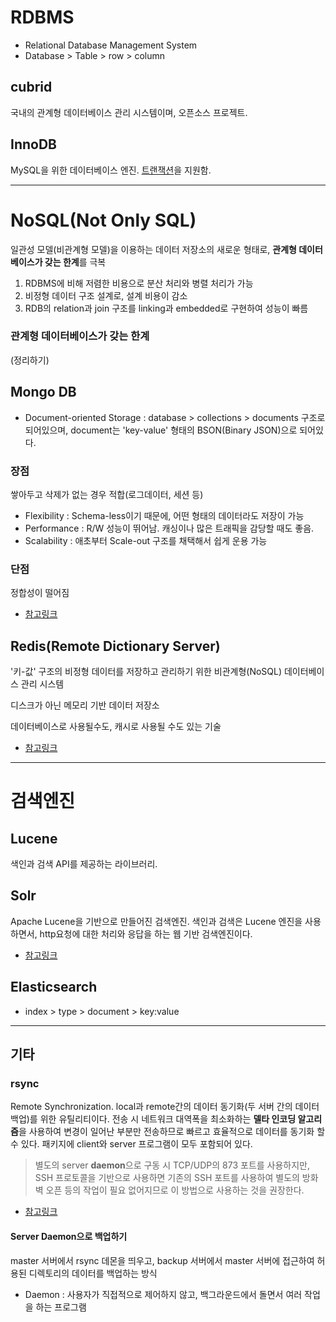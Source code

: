 # RDBMS
* Relational Database Management System
* Database > Table > row > column

## cubrid
국내의 관계형 데이터베이스 관리 시스템이며, 오픈소스 프로젝트.

## InnoDB
MySQL을 위한 데이터베이스 엔진. [트랜잭션](http://egloos.zum.com/springmvc/v/495798)을 지원함.

*** 

# NoSQL(Not Only SQL) 
일관성 모델(비관계형 모델)을 이용하는 데이터 저장소의 새로운 형태로, **관계형 데이터베이스가 갖는 한계**를 극복

1. RDBMS에 비해 저렴한 비용으로 분산 처리와 병렬 처리가 가능
2. 비정형 데이터 구조 설계로, 설계 비용이 감소
3. RDB의 relation과 join 구조를 linking과 embedded로 구현하여 성능이 빠름

### 관계형 데이터베이스가 갖는 한계
(정리하기)

## Mongo DB
* Document-oriented Storage : database > collections > documents 구조로 되어있으며, document는 'key-value' 형태의 BSON(Binary JSON)으로 되어있다.

### 장점
쌓아두고 삭제가 없는 경우 적합(로그데이터, 세션 등)
* Flexibility : Schema-less이기 때문에, 어떤 형태의 데이터라도 저장이 가능
* Performance : R/W 성능이 뛰어남. 캐싱이나 많은 트래픽을 감당할 때도 좋음.
* Scalability : 애초부터 Scale-out 구조를 채택해서 쉽게 운용 가능

### 단점
정합성이 떨어짐
* [참고링크](http://sjh836.tistory.com/98)

## Redis(Remote Dictionary Server)
'키-값' 구조의 비정형 데이터를 저장하고 관리하기 위한 비관계형(NoSQL) 데이터베이스 관리 시스템

디스크가 아닌 메모리 기반 데이터 저장소

데이터베이스로 사용될수도, 캐시로 사용될 수도 있는 기술

* [참고링크](http://codingmania.tistory.com/18)

***

# 검색엔진

## Lucene
색인과 검색 API를 제공하는 라이브러리.

## Solr
Apache Lucene을 기반으로 만들어진 검색엔진. 색인과 검색은 Lucene 엔진을 사용하면서, http요청에 대한 처리와 응답을 하는 웹 기반 검색엔진이다.

* [참고링크](https://gs.saro.me/dev?tn=406)

## Elasticsearch
* index > type > document > key:value

***

## 기타

### rsync
Remote Synchronization. local과 remote간의 데이터 동기화(두 서버 간의 데이터 백업)를 위한 유틸리티이다. 전송 시 네트워크 대역폭을 최소화하는 **델타 인코딩 알고리즘**을 사용하여 변경이 일어난 부분만 전송하므로 빠르고 효율적으로 데이터를 동기화 할 수 있다. 패키지에 client와 server 프로그램이 모두 포함되어 있다. 

> 별도의 server **daemon**으로 구동 시 TCP/UDP의 873 포트를 사용하지만, SSH 프로토콜을 기반으로 사용하면 기존의 SSH 포트를 사용하여 별도의 방화벽 오픈 등의 작업이 필요 없어지므로 이 방법으로 사용하는 것을 권장한다. 

* [참고링크](https://www.lesstif.com/display/1STB/rsync)

#### Server Daemon으로 백업하기
master 서버에서 rsync 데몬을 띄우고, backup 서버에서 master 서버에 접근하여 허용된 디렉토리의 데이터를 백업하는 방식

* Daemon : 사용자가 직접적으로 제어하지 않고, 백그라운드에서 돌면서 여러 작업을 하는 프로그램
